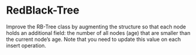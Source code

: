 # RedBlack-Tree

Improve the RB-Tree class by augmenting the structure so that each node holds an additional field:
the number of all nodes (age) that are smaller than the current node’s age. Note that you need to update
this value on each insert operation.
